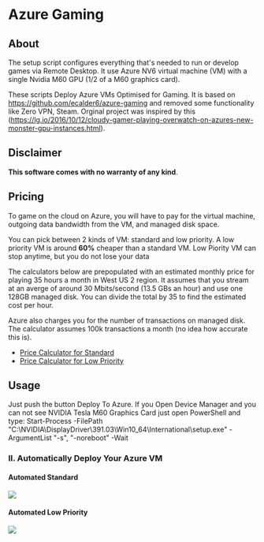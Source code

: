 # Azure Gaming 
## About
The setup script configures everything that's needed to run or develop games via Remote Desktop. It use Azure NV6 virtual machine (VM) with a single Nvidia M60 GPU (1/2 of a M60 graphics card).

These scripts Deploy Azure VMs Optimised for Gaming. It is based on https://github.com/ecalder6/azure-gaming and removed some functionality like Zero VPN, Steam. 
Orginal project was inspired by this (https://lg.io/2016/10/12/cloudy-gamer-playing-overwatch-on-azures-new-monster-gpu-instances.html).


## Disclaimer
**This software comes with no warranty of any kind**.

## Pricing
To game on the cloud on Azure, you will have to pay for the virtual machine, outgoing data bandwidth from the VM, and managed disk space. 

You can pick between 2 kinds of VM: standard and low priority. A low priority VM is around **60%** cheaper than a standard VM. 
Low Piority VM can stop anytime, but you do not lose your data

The calculators below are prepopulated with an estimated monthly price for playing 35 hours a month in West US 2 region. It assumes that you stream at an averge of around 30 Mbits/second (13.5 GBs an hour) and use one 128GB managed disk. You can divide the total by 35 to find the estimated cost per hour.

Azure also charges you for the number of transactions on managed disk. The calculator assumes 100k transactions a month (no idea how accurate this is).

* [Price Calculator for Standard](https://azure.com/e/5479babbd37e46b68730b27e9fd1a641)
* [Price Calculator for Low Priority](https://azure.com/e/f0e1298bc0984f178ba002d3316d9974)


## Usage
Just push the button Deploy To Azure.
If you Open Device Manager and you can not see NVIDIA Tesla M60 Graphics Card just open PowerShell and type:
Start-Process -FilePath "C:\NVIDIA\DisplayDriver\391.03\Win10_64\International\setup.exe" -ArgumentList "-s", "-noreboot" -Wait


### II. Automatically Deploy Your Azure VM
#### Automated Standard
<a href="https://portal.azure.com/#create/Microsoft.Template/uri/https%3A%2F%2Fraw.githubusercontent.com%2FMariuszFerdyn%2Fazure-gaming%2Fmaster%2FStandard.json" target="_blank">
    <img src="http://azuredeploy.net/deploybutton.png"/>
</a>

#### Automated Low Priority
<a href="https://portal.azure.com/#create/Microsoft.Template/uri/https%3A%2F%2Fraw.githubusercontent.com%2FMariuszFerdyn%2Fazure-gaming%2Fmaster%2FLowPri.json" target="_blank">
    <img src="http://azuredeploy.net/deploybutton.png"/>
</a>
